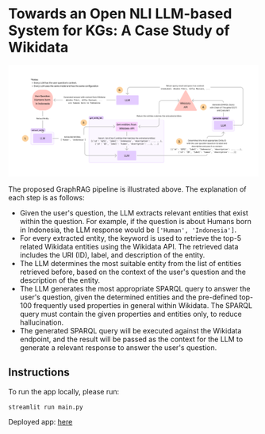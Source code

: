 # Towards an Open NLI LLM-based System for KGs: A Case Study of Wikidata

![Pipeline](/images/pipeline-latest.png "Pipeline")

The proposed GraphRAG pipeline is illustrated above. The explanation of each step is as follows:

- Given the user's question, the LLM extracts relevant entities that exist within the question. For example, if the question is about Humans born in Indonesia, the LLM response would be `['Human', 'Indonesia']`.
- For every extracted entity, the keyword is used to retrieve the top-5 related Wikidata entities using the Wikidata API. The retrieved data includes the URI (ID), label, and description of the entity.
- The LLM determines the most suitable entity from the list of entities retrieved before, based on the context of the user's question and the description of the entity.
- The LLM generates the most appropriate SPARQL query to answer the user's question, given the determined entities and the pre-defined top-100 frequently used properties in general within Wikidata. The SPARQL query must contain the given properties and entities only, to reduce hallucination.
- The generated SPARQL query will be executed against the Wikidata endpoint, and the result will be passed as the context for the LLM to generate a relevant response to answer the user's question.

## Instructions

To run the app locally, please run:

```shell
streamlit run main.py
```

Deployed app: [here](https://wikidata-graph-rag-nli.streamlit.app/)
